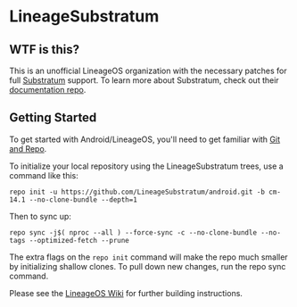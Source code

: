 LineageSubstratum
=================

WTF is this?
------------

This is an unofficial LineageOS organization with the necessary patches for full [Substratum](https://github.com/substratum/substratum) support. To learn more about Substratum, check out their [documentation repo](https://github.com/substratum/documentation).

Getting Started
---------------

To get started with Android/LineageOS, you'll need to get
familiar with [Git and Repo](https://source.android.com/source/using-repo.html).

To initialize your local repository using the LineageSubstratum trees, use a command like this:

    repo init -u https://github.com/LineageSubstratum/android.git -b cm-14.1 --no-clone-bundle --depth=1

Then to sync up:

    repo sync -j$( nproc --all ) --force-sync -c --no-clone-bundle --no-tags --optimized-fetch --prune


The extra flags on the `repo init` command will make the repo much smaller by initializing shallow clones. To pull down new changes, run the repo sync command.

Please see the [LineageOS Wiki](http://wiki.lineageos.org/) for further building instructions.
